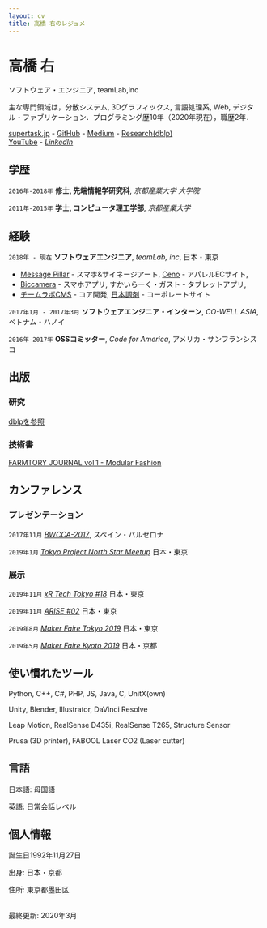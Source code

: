 ```yaml
---
layout: cv
title: 高橋 右のレジュメ
---
```

# 高橋 右
ソフトウェア・エンジニア, teamLab,inc

主な専門領域は，分散システム, 3Dグラフィックス, 言語処理系, Web, デジタル・ファブリケーション．プログラミング歴10年（2020年現在），職歴2年．
<!--<a href="firstname.lastname@helsinki.fi">firstname.lastname@helsinki.fi</a> - +358 (0)2 941 51617-->
<div id="webaddress">
  <a href="https://supertask.jp"><i class="fas fa-home"></i> supertask.jp</a> -
  <a href="https://github.com/supertask"><i class="fab fa-github"></i> GitHub</a> - 
  <a href="https://medium.com/@pythor"><i class="fab fa-medium"></i> Medium</a> - 
  <a href="https://dblp.org/pers/hd/t/Takahashi:Tasuku"><i class="fas fa-university"></i> Research(dblp)</a><br />
  <a href="https://www.youtube.com/channel/UCM7uAAwOleF5AtsEe3x9Qzg"><i class="fab fa-youtube"></i> YouTube</a> -
  <a href=" https://www.linkedin.com/in/supertask/"><i class="fab fa-linkedin"> LinkedIn</i></a><br />
</div>

## 学歴

`2016年-2018年`
**修士, 先端情報学研究科**, *京都産業大学 大学院* 

`2011年-2015年`
**学士, コンピュータ理工学部**, *京都産業大学* 

## 経験
`2018年 - 現在`
**ソフトウェアエンジニア**, *teamLab, inc*, 日本・東京
- [Message Pillar](https://www.team-lab.com/pillar/) - スマホ&サイネージアート, [Ceno](https://ceno.jp/) - アパレルECサイト,
- [Biccamera](https://play.google.com/store/apps/details?id=com.biccamera.android.mobile&hl=en) - スマホアプリ, すかいらーく・ガスト - タブレットアプリ,
- [チームラボCMS](https://www.team-lab.com/teamlabcms) - コア開発, [日本調剤](https://www.nicho.co.jp/) - コーポレートサイト


`2017年1月 - 2017年3月`
**ソフトウェアエンジニア・インターン**, *CO-WELL ASIA*, ベトナム・ハノイ

`2016年-2017年`
**OSSコミッター**, *Code for America*, アメリカ・サンフランシスコ


## 出版
### 研究
[dblpを参照](https://dblp.org/pers/hd/t/Takahashi:Tasuku)

### 技術書
[FARMTORY JOURNAL vol.1 - Modular Fashion](https://farmtory.booth.pm/items/1317978)

## カンファレンス

### プレゼンテーション
`2017年11月`
*[BWCCA-2017](http://voyager.ce.fit.ac.jp/conf/bwcca/2017/)*, スペイン・バルセロナ

`2019年1月`
*[Tokyo Project North Star Meetup](https://vrtokyo.connpass.com/event/111295/)* 日本・東京

### 展示
`2019年11月`
*[xR Tech Tokyo #18](https://vrtokyo.connpass.com/event/151017/)* 日本・東京

`2019年11月`
*[ARISE #02](https://arise2.peatix.com/)* 日本・東京

`2019年8月`
*[Maker Faire Tokyo 2019](https://makezine.jp/event/makers-mft2019/m0256/)* 日本・東京

`2019年5月`
*[Maker Faire Kyoto 2019](https://makezine.jp/event/makers-mfk2019/m0028/)* 日本・京都

## 使い慣れたツール
Python, C++, C#, PHP, JS, Java, C, UnitX(own)

Unity, Blender, Illustrator, DaVinci Resolve

Leap Motion, RealSense D435i, RealSense T265, Structure Sensor

Prusa (3D printer), FABOOL Laser CO2 (Laser cutter)

## 言語
日本語: 母国語

英語: 日常会話レベル

## 個人情報
誕生日1992年11月27日

出身: 日本・京都

住所: 東京都墨田区

<br/>最終更新: 2020年3月<br/><br/>
